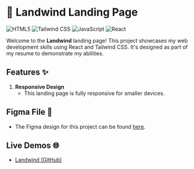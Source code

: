# 🌟 Landwind Landing Page

![HTML5](https://img.shields.io/badge/HTML5-E34F26?style=for-the-badge&logo=html5&logoColor=white)
![Tailwind CSS](https://img.shields.io/badge/Tailwind_CSS-38B2AC?style=for-the-badge&logo=tailwind-css&logoColor=white)
![JavaScript](https://img.shields.io/badge/JavaScript-323330?style=for-the-badge&logo=javascript&logoColor=F7DF1E)
![React](https://img.shields.io/badge/React-%2320232a.svg?style=for-the-badge&logo=react&logoColor=%2361DAFB)

Welcome to the **Landwind** landing page! This project showcases my web development skills using React and Tailwind CSS. It's designed as part of my resume to demonstrate my abilities.

## Features ✨

1. **Responsive Design**
   - This landing page is fully responsive for smaller devices.

## Figma File 🎨

- The Figma design for this project can be found
  [here](https://www.figma.com/community/file/1125744163617429490).

## Live Demos 🌐

- [Landwind (GitHub)](https://nomaan-07.github.io/Landwind-React)
